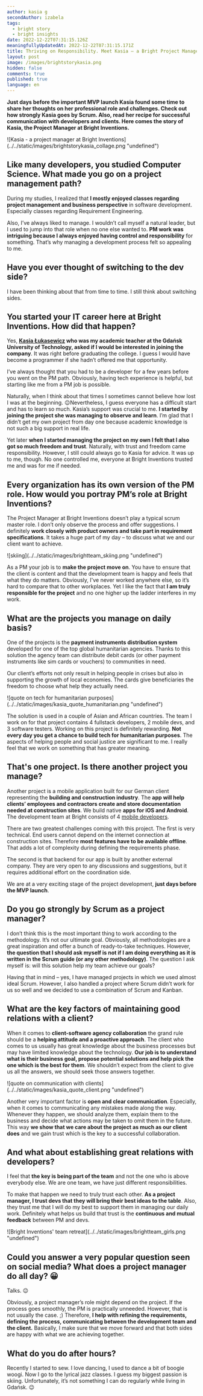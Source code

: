 ```yaml
---
author: kasia g
secondAuthor: izabela
tags:
  - bright story
  - bright insights 
date: 2022-12-22T07:31:15.126Z
meaningfullyUpdatedAt: 2022-12-22T07:31:15.171Z
title: Thriving on Responsibility. Meet Kasia – a Bright Project Manager
layout: post
image: /images/brightstorykasia.png
hidden: false
comments: true
published: true
language: en
---
```

**Just days before the important MVP launch Kasia found some time to share her thoughts on her professional role and challenges. Check out how strongly Kasia goes by Scrum. Also, read her recipe for successful communication with developers and clients. Here comes the story of Kasia, the Project Manager at Bright Inventions.**

<div className="image">![Kasia - a project manager at Bright Inventions](../../static/images/brightstorykasia_collage.png "undefined")</div>

## Like many developers, you studied Computer Science. What made you go on a project management path?

During my studies, I realized that **I mostly enjoyed classes regarding project management and business perspective** in software development. Especially classes regarding Requirement Engineering. 

Also, I’ve always liked to manage. I wouldn’t call myself a natural leader, but I used to jump into that role when no one else wanted to. **PM work was intriguing because I always enjoyed having control and responsibility** for something. That’s why managing a development process felt so appealing to me.

## Have you ever thought of switching to the dev side?

I have been thinking about that from time to time. I still think about switching sides.

## You started your IT career here at Bright Inventions. How did that happen?

Yes, **[Kasia Łukasewicz](/about-us/kasia/) who was my academic teacher at the Gdańsk University of Technology, asked if I would be interested in joining the company**. It was right before graduating the college. I guess I would have become a programmer if she hadn’t offered me that opportunity.

I’ve always thought that you had to be a developer for a few years before you went on the PM path. Obviously, having tech experience is helpful, but starting like me from a PM job is possible. 

Naturally, when I think about that times I sometimes cannot believe how lost I was at the beginning. 😉Nevertheless, I guess everyone has a difficult start and has to learn so much. Kasia’s support was crucial to me. **I started by joining the project she was managing to observe and learn**. I’m glad that I didn’t get my own project from day one because academic knowledge is not such a big support in real life. 

Yet later **when I started managing the project on my own I felt that I also got so much freedom and trust**. Naturally, with trust and freedom came responsibility. However, I still could always go to Kasia for advice. It was up to me, though. No one controlled me, everyone at Bright Inventions trusted me and was for me if needed.

## Every organization has its own version of the PM role. How would you portray PM’s role at Bright Inventions?

The Project Manager at Bright Inventions doesn’t play a typical scrum master role. I don’t only observe the process and offer suggestions. I definitely **work closely with product owners and take part in requirement specifications**. It takes a huge part of my day – to discuss what we and our client want to achieve.

<div className="image">![skiing](../../static/images/brightteam_skiing.png "undefined")</div>

As a PM your job is to **make the project move on**. You have to ensure that the client is content and that the development team is happy and feels that what they do matters. Obviously, I've never worked anywhere else, so it’s hard to compare that to other workplaces. Yet I like the fact that **I am truly responsible for the project** and no one higher up the ladder interferes in my work. 

## What are the projects you manage on daily basis?

One of the projects is the **payment instruments distribution system** developed for one of the top global humanitarian agencies. Thanks to this solution the agency team can distribute debit cards (or other payment instruments like sim cards or vouchers) to communities in need.

Our client’s efforts not only result in helping people in crises but also in supporting the growth of local economies. The cards give beneficiaries the freedom to choose what help they actually need.

<div className="image">![quote on tech for humanitarian purposes](../../static/images/kasia_quote_humanitarian.png "undefined")</div>

The solution is used in a couple of Asian and African countries. The team I work on for that project contains 4 fullstack developers, 2 mobile devs, and 3 software testers. Working on this project is definitely rewarding. **Not every day you get a chance to build tech for humanitarian purposes**. The aspects of helping people and social justice are significant to me. I really feel that we work on something that has greater meaning.

## That's one project. Is there another project you manage?

Another project is a mobile application built for our German client representing the **building and construction industry**. The **app will help clients’ employees and contractors create and store documentation needed at construction sites**. We build native **apps for iOS and Android**. The development team at Bright consists of 4 [mobile developers](/our-areas/mobile-app-development).

There are two greatest challenges coming with this project. The first is very technical. End users cannot depend on the internet connection at construction sites. Therefore **most features have to be available offline**. That adds a lot of complexity during defining the requirements phase.

The second is that backend for our app is built by another external company. They are very open to any discussions and suggestions, but it requires additional effort on the coordination side.

We are at a very exciting stage of the project development, **just days before the MVP launch**. 

## Do you go strongly by Scrum as a project manager?

I don’t think this is the most important thing to work according to the methodology. It’s not our ultimate goal. Obviously, all methodologies are a great inspiration and offer a bunch of ready-to-take techniques. However, **the question that I should ask myself is not if I am doing everything as it is written in the Scrum guide (or any other methodology)**. The question I ask myself is: will this solution help my team achieve our goals?

Having that in mind – yes, I have managed projects in which we used almost ideal Scrum. However, I also handled a project where Scrum didn’t work for us so well and we decided to use a combination of Scrum and Kanban.

## What are the key factors of maintaining good relations with a client?

When it comes to **client-software agency collaboration** the grand rule should be a **helping attitude and a proactive approach**. The client who comes to us usually has great knowledge about the business processes but may have limited knowledge about the technology. **Our job is to understand what is their business goal, propose potential solutions and help pick the one which is the best for them**. We shouldn’t expect from the client to give us all the answers, we should seek those answers together.

<div className="image">![quote on communication with clients](../../static/images/kasia_quote_client.png "undefined")</div>

Another very important factor is **open and clear communication**. Especially, when it comes to communicating any mistakes made along the way. Whenever they happen, we should analyze them, explain them to the business and decide what actions may be taken to omit them in the future. This way **we show that we care about the project as much as our client does** and we gain trust which is the key to a successful collaboration.

## And what about establishing great relations with developers?

I feel that **the key is being part of the team** and not the one who is above everybody else. We are one team, we have just different responsibilities.

To make that happen we need to truly trust each other. **As a project manager, I trust devs that they will bring their best ideas to the table**. Also, they trust me that I will do my best to support them in managing our daily work. Definitely what helps us build that trust is the **continuous and mutual feedback** between PM and devs.

<div className="image">![Bright Inventions' team retreat](../../static/images/brightteam_girls.png "undefined")</div>

## Could you answer a very popular question seen on social media? What does a project manager do all day? 😀

Talks. 😉

Obviously, a project manager’s role might depend on the project. If the process goes smoothly, the PM is practically unneeded. However, that is not usually the case. ;) Therefore, **I help with refining the requirements, defining the process, communicating between the development team and the client.** Basically, I make sure that we move forward and that both sides are happy with what we are achieving together.

## What do you do after hours?

Recently I started to sew. I love dancing, I used to dance a bit of boogie woogi. Now I go to the lyrical jazz classes. I guess my biggest passion is skiing. Unfortunately, it’s not something I can do regularly while living in Gdańsk. 😉
